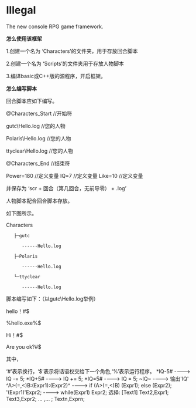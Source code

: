 

# Illegal
The new console RPG game framework.

**怎么使用该框架**

1.创建一个名为 ‘Characters’的文件夹，用于存放回合脚本

2.创建一个名为 ‘Scripts’的文件夹用于存放人物脚本

3.编译basic或C++版的源程序，开启框架。

**怎么编写脚本**

回合脚本应如下编写。


@Characters_Start //开始符

gutc\Hello.log //您的人物

Polaris\Hello.log //您的人物

ttyclear\Hello.log //您的人物

@Characters_End //结束符

Power=180 //定义变量
IQ=7 //定义变量
Like=10 //定义变量

并保存为 ‘scr + 回合（第几回合，无前导零） + .log’

人物脚本配合回合脚本存放。

如下图所示。

Characters

       ├─gutc
       
          ------Hello.log
          
       ├─Polaris
       
          ------Hello.log
          
       └─ttyclear
       
          ------Hello.log

脚本编写如下：（以gutc\Hello.log举例）

hello！#$

%hello.exe%$

Hi！#$

Are you ok?#$


其中，

‘#’表示换行，‘$’表示将话语权交给下一个角色,‘%’表示运行程序。
*IQ-5# ----> IQ -= 5;
*IQ+5# ----> IQ += 5;
*IQ=5# ----> IQ = 5;
~IQ~ ----> 输出'IQ'
^A>(=,<)B:(Expr1):(Expr2)^ ----> if (A>(=,<)B) (Expr1); else (Expr2);
'(Expr1)'Expr2; ----> while(Expr1) Expr2;
选择:
[Text1]
Text2,Expr1;
Text3,Expr2;
...  ,...  ;
Textn,Exprn;
#

